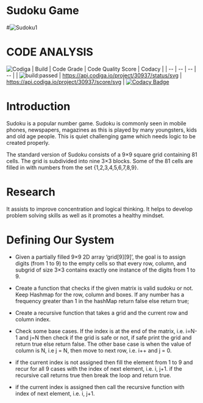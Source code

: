 # Sudoku Game
#![Sudoku1](https://user-images.githubusercontent.com/98813646/153377999-10dfef78-3884-4b9c-b7eb-cad1a447ab5d.PNG)
# CODE ANALYSIS
![Codiga](https://user-images.githubusercontent.com/98813646/153377566-9db9caf6-493a-4b28-b6a3-ff94e87bb8fa.PNG)
| Build | Code Grade | Code Quality Score | Codacy |
| -- | -- | -- | -- |
| <img src="https://travis-ci.org/dwyl/esta.svg?branch=master&amp;status=passed" alt="build:passed"> | https://api.codiga.io/project/30937/status/svg | https://api.codiga.io/project/30937/score/svg | [![Codacy Badge](https://app.codacy.com/project/badge/Grade/b0d9bb01644c4d3cb1d376b3b2758f90)](https://www.codacy.com/gh/geekybo/M1_Projectgoal_SudokuNumGame/dashboard?utm_source=github.com&amp;utm_medium=referral&amp;utm_content=geekybo/M1_Projectgoal_SudokuNumGame&amp;utm_campaign=Badge_Grade)

# Introduction

Sudoku is a popular number game. Sudoku is commonly seen in mobile phones, newspapers, magazines as this is played by many youngsters, kids and old age people. This is quiet challenging game which needs logic to be created properly.

The standard version of Sudoku consists of a 9×9 square grid containing 81 cells. The grid is subdivided into nine 3×3 blocks. Some of the 81 cells are filled in with numbers from the set {1,2,3,4,5,6,7,8,9}.

# Research

It assists to improve concentration and logical thinking. It helps to develop problem solving skills as well as it promotes a healthy mindset.

# Defining Our System

  -   Given a partially filled 9×9 2D array ‘grid[9][9]’, the goal is to assign digits (from 1 to 9) to the empty cells so that every row, column, and subgrid of size 3×3 contains exactly one instance of the digits from 1 to 9. 
  - Create a function that checks if the given matrix is valid sudoku or not. Keep Hashmap for the row, column and boxes. If any number has a frequency greater than 1 in the hashMap return false else return true;
  - Create a recursive function that takes a grid and the current row and column index.
  - Check some base cases. If the index is at the end of the matrix, i.e. i=N-1 and j=N then check if the grid is safe or not, if safe print the grid and return true else return false. The other base case is when the value of column is N, i.e j = N, then move to next row, i.e. i++ and j = 0.
  - if the current index is not assigned then fill the element from 1 to 9 and recur for all 9 cases with the index of next element, i.e. i, j+1. if the recursive call returns true then break the loop and return true.

  - if the current index is assigned then call the recursive function with index of next element, i.e. i, j+1.

